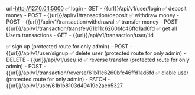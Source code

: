 url-http://127.0.0.1:5000
✅ login - GET - {{url}}/api/v1/user/login
✅ deposit money - POST - {{url}}/api/v1/transaction/deposit
✅ withdraw money - POST - {{url}}/api/v1/transaction/withdrawal
✅ transfer money - POST - {{url}}/api/v1/transaction/transfer/61b11c6260bfc46ffd1ad6fd
✅ get all Users transactions  - GET - {{url}}/api/v1/transaction/user/:id

✅ sign up (protected route for only admin) - POST - {{url}}/api/v1/user/signup
✅ delete user (protected route for only admin) - DELETE - {{url}}/api/v1/user/:id
✅ reverse transfer (protected route for only admin) - POST - {{url}}/api/v1/transaction/reverse/61b11c6260bfc46ffd1ad6fd
✅ diable user (protected route for only admin) - PATCH - {{url}}/api/v1/user/61b1b8103d49419c2aeb5327